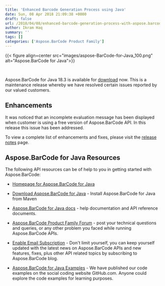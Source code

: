 ```yaml
---
title: 'Enhanced Barcode Generation Process using Java'
date: Sun, 08 Apr 2018 21:09:38 +0000
draft: false
url: /2018/04/08/enhanced-barcode-generation-process-with-aspose.barcode-for-java-18.3/
author: Ikram Haq
summary: ''
tags: []
categories: ['Aspose.BarCode Product Family']
---
```




{{< figure align=center src="images/aspose-BarCode-for-Java_100.png" alt="Aspose.BarCode for Java">}}


[  
](https://products.aspose.com/barcode/java)

Aspose.BarCode for Java 18.3 is available for [download][1] now. This is a maintenance release whereby we have resolved certain issues reported by our valued customers.

## Enhancements

It was noticed that an incomplete evaluation message has been displayed when customer is using a free version of Aspose.BarCode API. In this release this issue has been addressed.

To view a complete list of enhancements and fixes, please visit the [release notes][2] page.

## Aspose.BarCode for Java Resources

The following API resources can be of help to you in getting started with Aspose.BarCode:

*   [Homepage for Aspose.BarCode for Java][3]
    
*   [Download Aspose.BarCode for Java][4] - Install Aspose.BarCode for Java from Maven
    
*   [Aspose.BarCode for Java docs][5] - help documentation and API reference documents.
    
*   [Aspose.BarCode Product Family Forum][6] - post your technical questions and queries, or any other problem you faced while running Aspose.BarCode APIs.
*   [Enable Email Subscription][7] - Don't limit yourself, you can keep yourself updated with the latest news on Aspose.BarCode APIs and new features, fixes, plus other API related topics by subscribing to Aspose.BarCode blog.
*   [Aspose.BarCode for Java Examples][8] - We have published our code examples on the social coding website GitHub.com. Anyone could explore the code examples for learning purposes.




[1]: https://artifact.aspose.com/webapp/#/artifacts/browse/tree/General/repo/com/aspose/aspose-barcode/18.3
[2]: https://docs.aspose.com/barcode/java/aspose-barcode-for-java-18-3-release-notes/
[3]: https://products.aspose.com/barcode/java
[4]: https://artifact.aspose.com/webapp/#/artifacts/browse/tree/General/repo/com/aspose/aspose-barcode/
[5]: https://docs.aspose.com/barcode/java/
[6]: https://forum.aspose.com/c/barcode
[7]: https://blog.aspose.com/category/aspose-products/aspose-barcode-product-family/
[8]: https://github.com/aspose-barcode/Aspose.BarCode-for-Java




